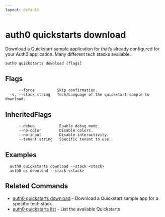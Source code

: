 ```yaml
---
layout: default
---
```

# auth0 quickstarts download

Download a Quickstart sample application for that’s already configured for your Auth0 application. Many different tech stacks available.

```
auth0 quickstarts download [flags]
```


## Flags

```
      --force          Skip confirmation.
  -s, --stack string   Tech/Language of the quickstart sample to download.
```


## InheritedFlags

```
      --debug           Enable debug mode.
      --no-color        Disable colors.
      --no-input        Disable interactivity.
      --tenant string   Specific tenant to use.
```

## Examples

```
  auth0 quickstarts download --stack <stack>
  auth0 qs download --stack <stack>
```


## Related Commands

- [auth0 quickstarts download](auth0_quickstarts_download.md) - Download a Quickstart sample app for a specific tech stack
- [auth0 quickstarts list](auth0_quickstarts_list.md) - List the available Quickstarts


